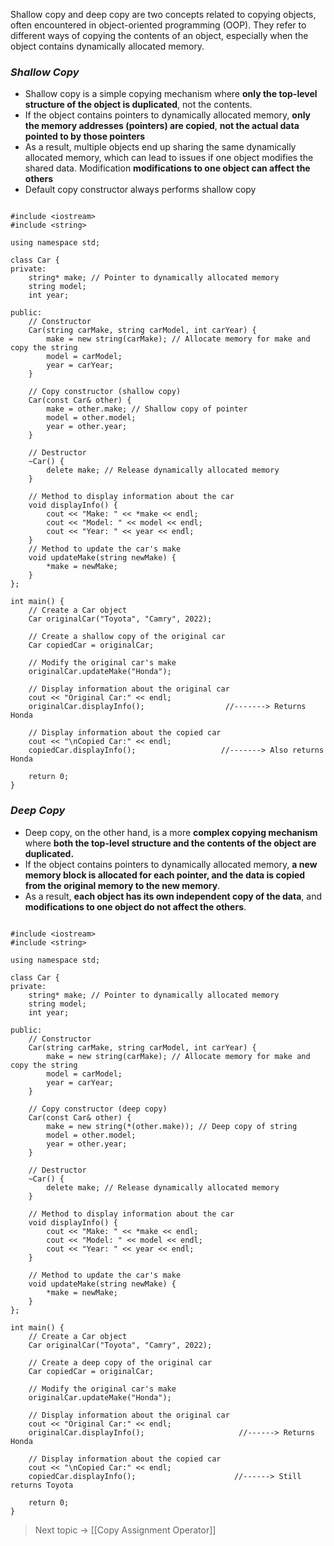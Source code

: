 Shallow copy and deep copy are two concepts related to copying objects, often encountered in object-oriented programming (OOP). They refer to different ways of copying the contents of an object, especially when the object contains dynamically allocated memory.



### *Shallow Copy*
- Shallow copy is a simple copying mechanism where **only the top-level structure of the object is duplicated**, not the contents.
- If the object contains pointers to dynamically allocated memory, **only the memory addresses (pointers) are copied**, **not the actual data pointed to by those pointers**
- As a result, multiple objects end up sharing the same dynamically allocated memory, which can lead to issues if one object modifies the shared data. Modification **modifications to one object can affect the others**
- Default copy constructor always performs shallow copy


```

#include <iostream>
#include <string>

using namespace std;

class Car {
private:
    string* make; // Pointer to dynamically allocated memory
    string model;
    int year;

public:
    // Constructor
    Car(string carMake, string carModel, int carYear) {
        make = new string(carMake); // Allocate memory for make and copy the string
        model = carModel;
        year = carYear;
    }

    // Copy constructor (shallow copy)
    Car(const Car& other) {
        make = other.make; // Shallow copy of pointer
        model = other.model;
        year = other.year;
    }

    // Destructor
    ~Car() {
        delete make; // Release dynamically allocated memory
    }

    // Method to display information about the car
    void displayInfo() {
        cout << "Make: " << *make << endl;
        cout << "Model: " << model << endl;
        cout << "Year: " << year << endl;
    }
    // Method to update the car's make
    void updateMake(string newMake) {
        *make = newMake;
    }
};

int main() {
    // Create a Car object
    Car originalCar("Toyota", "Camry", 2022);

    // Create a shallow copy of the original car
    Car copiedCar = originalCar;

    // Modify the original car's make
    originalCar.updateMake("Honda");

    // Display information about the original car
    cout << "Original Car:" << endl;
    originalCar.displayInfo();                  //-------> Returns Honda

    // Display information about the copied car
    cout << "\nCopied Car:" << endl;
    copiedCar.displayInfo();                   //-------> Also returns Honda

    return 0;
}

```


### *Deep Copy*
- Deep copy, on the other hand, is a more **complex copying mechanism** where **both the top-level structure and the contents of the object are duplicated.**
- If the object contains pointers to dynamically allocated memory, **a new memory block is allocated for each pointer, and the data is copied from the original memory to the new memory**.
- As a result, **each object has its own independent copy of the data**, and **modifications to one object do not affect the others**.

```

#include <iostream>
#include <string>

using namespace std;

class Car {
private:
    string* make; // Pointer to dynamically allocated memory
    string model;
    int year;

public:
    // Constructor
    Car(string carMake, string carModel, int carYear) {
        make = new string(carMake); // Allocate memory for make and copy the string
        model = carModel;
        year = carYear;
    }

    // Copy constructor (deep copy)
    Car(const Car& other) {
        make = new string(*(other.make)); // Deep copy of string
        model = other.model;
        year = other.year;
    }

    // Destructor
    ~Car() {
        delete make; // Release dynamically allocated memory
    }

    // Method to display information about the car
    void displayInfo() {
        cout << "Make: " << *make << endl;
        cout << "Model: " << model << endl;
        cout << "Year: " << year << endl;
    }
    
    // Method to update the car's make
    void updateMake(string newMake) {
        *make = newMake;
    }
};

int main() {
    // Create a Car object
    Car originalCar("Toyota", "Camry", 2022);

    // Create a deep copy of the original car
    Car copiedCar = originalCar;

    // Modify the original car's make
    originalCar.updateMake("Honda");

    // Display information about the original car
    cout << "Original Car:" << endl;
    originalCar.displayInfo();                     //------> Returns Honda

    // Display information about the copied car
    cout << "\nCopied Car:" << endl;
    copiedCar.displayInfo();                      //------> Still returns Toyota

    return 0;
}

```



> Next topic -> [[Copy Assignment Operator]]